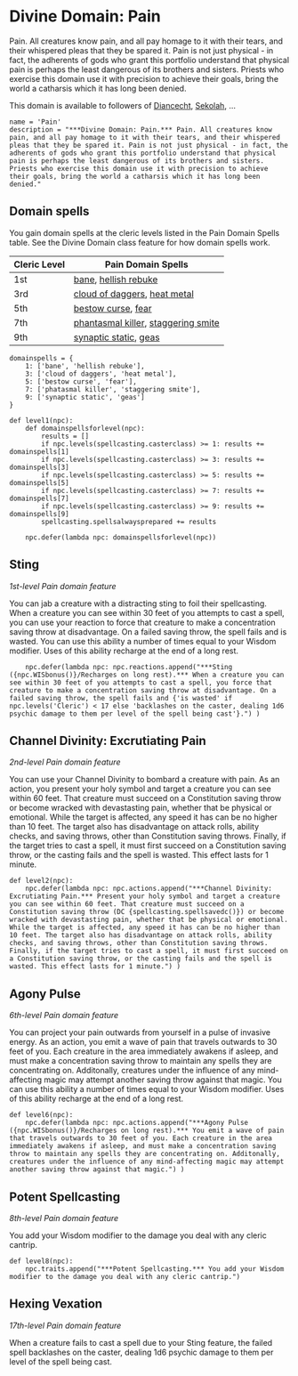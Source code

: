 # Divine Domain: Pain
Pain. All creatures know pain, and all pay homage to it with their tears, and their whispered pleas that they be spared it. Pain is not just physical - in fact, the adherents of gods who grant this portfolio understand that physical pain is perhaps the least dangerous of its brothers and sisters. Priests who exercise this domain use it with precision to achieve their goals, bring the world a catharsis which it has long been denied.

This domain is available to followers of [Diancecht](../../Religions/Pantheon/Diancecht.md), [Sekolah](../../Religions/Pantheon/Sekolah.md), ...

```
name = 'Pain'
description = "***Divine Domain: Pain.*** Pain. All creatures know pain, and all pay homage to it with their tears, and their whispered pleas that they be spared it. Pain is not just physical - in fact, the adherents of gods who grant this portfolio understand that physical pain is perhaps the least dangerous of its brothers and sisters. Priests who exercise this domain use it with precision to achieve their goals, bring the world a catharsis which it has long been denied."
```

## Domain spells
You gain domain spells at the cleric levels listed in the Pain Domain Spells table. See the Divine Domain class feature for how domain spells work.

Cleric Level | Pain Domain Spells
------------ | ------------------
1st | [bane](../../Magic/Spells/bane.md), [hellish rebuke](../../Magic/Spells/hellish-rebuke.md)
3rd | [cloud of daggers](../../Magic/Spells/cloud-of-daggers.md), [heat metal](../../Magic/Spells/heat-metal.md)
5th | [bestow curse](../../Magic/Spells/bestow-curse.md), [fear](../../Magic/Spells/fear.md)
7th | [phantasmal killer](../../Magic/Spells/phantasmal-killer.md), [staggering smite](../../Magic/Spells/staggering-smite.md)
9th | [synaptic static](../../Magic/Spells/synaptic-static.md), [geas](../../Magic/Spells/geas.md)

```
domainspells = {
    1: ['bane', 'hellish rebuke'],
    3: ['cloud of daggers', 'heat metal'],
    5: ['bestow curse', 'fear'],
    7: ['phatasmal killer', 'staggering smite'],
    9: ['synaptic static', 'geas']
}

def level1(npc):
    def domainspellsforlevel(npc):
        results = []
        if npc.levels(spellcasting.casterclass) >= 1: results += domainspells[1]
        if npc.levels(spellcasting.casterclass) >= 3: results += domainspells[3]
        if npc.levels(spellcasting.casterclass) >= 5: results += domainspells[5]
        if npc.levels(spellcasting.casterclass) >= 7: results += domainspells[7]
        if npc.levels(spellcasting.casterclass) >= 9: results += domainspells[9]
        spellcasting.spellsalwaysprepared += results

    npc.defer(lambda npc: domainspellsforlevel(npc))
```

## Sting
*1st-level Pain domain feature*

You can jab a creature with a distracting sting to foil their spellcasting. When a creature you can see within 30 feet of you attempts to cast a spell, you can use your reaction to force that creature to make a concentration saving throw at disadvantage. On a failed saving throw, the spell fails and is wasted. You can use this ability a number of times equal to your Wisdom modifier. Uses of this ability recharge at the end of a long rest.

```
    npc.defer(lambda npc: npc.reactions.append("***Sting ({npc.WISbonus()}/Recharges on long rest).*** When a creature you can see within 30 feet of you attempts to cast a spell, you force that creature to make a concentration saving throw at disadvantage. On a failed saving throw, the spell fails and {'is wasted' if npc.levels('Cleric') < 17 else 'backlashes on the caster, dealing 1d6 psychic damage to them per level of the spell being cast'}.") )
```

## Channel Divinity: Excrutiating Pain
*2nd-level Pain domain feature*

You can use your Channel Divinity to bombard a creature with pain. As an action, you present your holy symbol and target a creature you can see within 60 feet. That creature must succeed on a Constitution saving throw or become wracked with devastasting pain, whether that be physical or emotional. While the target is affected, any speed it has can be no higher than 10 feet. The target also has disadvantage on attack rolls, ability checks, and saving throws, other than Constitution saving throws. Finally, if the target tries to cast a spell, it must first succeed on a Constitution saving throw, or the casting fails and the spell is wasted. This effect lasts for 1 minute.

```
def level2(npc):
    npc.defer(lambda npc: npc.actions.append("***Channel Divinity: Excrutiating Pain.*** Present your holy symbol and target a creature you can see within 60 feet. That creature must succeed on a Constitution saving throw (DC {spellcasting.spellsavedc()}) or become wracked with devastasting pain, whether that be physical or emotional. While the target is affected, any speed it has can be no higher than 10 feet. The target also has disadvantage on attack rolls, ability checks, and saving throws, other than Constitution saving throws. Finally, if the target tries to cast a spell, it must first succeed on a Constitution saving throw, or the casting fails and the spell is wasted. This effect lasts for 1 minute.") )
```

## Agony Pulse
*6th-level Pain domain feature*

You can project your pain outwards from yourself in a pulse of invasive energy. As an action, you emit a wave of pain that travels outwards to 30 feet of you. Each creature in the area immediately awakens if asleep, and must make a concentration saving throw to maintain any spells they are concentrating on. Additonally, creatures under the influence of any mind-affecting magic may attempt another saving throw against that magic. You can use this ability a number of times equal to your Wisdom modifier. Uses of this ability recharge at the end of a long rest.

```
def level6(npc):
    npc.defer(lambda npc: npc.actions.append("***Agony Pulse ({npc.WISbonus()}/Recharges on long rest).*** You emit a wave of pain that travels outwards to 30 feet of you. Each creature in the area immediately awakens if asleep, and must make a concentration saving throw to maintain any spells they are concentrating on. Additonally, creatures under the influence of any mind-affecting magic may attempt another saving throw against that magic.") )
```

## Potent Spellcasting
*8th-level Pain domain feature*

You add your Wisdom modifier to the damage you deal with any cleric cantrip.

```
def level8(npc):
    npc.traits.append("***Potent Spellcasting.*** You add your Wisdom modifier to the damage you deal with any cleric cantrip.")
```

## Hexing Vexation
*17th-level Pain domain feature*

When a creature fails to cast a spell due to your Sting feature, the failed spell backlashes on the caster, dealing 1d6 psychic damage to them per level of the spell being cast.

